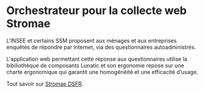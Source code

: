 # Orchestrateur pour la collecte web Stromae

L'INSEE et certains SSM proposent aux ménages et aux entreprises enquêtés de répondre par internet, via des questionnaires autoadministrés.
 
L'application web permettant cette réponse aux questionnaires utilise la bibiliothèque de composants Lunatic et son ergonomie repose sur une charte ergonomique qui garantit une homogénéité et une efficacité d’usage.

Tout savoir sur [Stromae DSFR](https://inseefr.github.io/stromae-dsfr/docs/intro).

